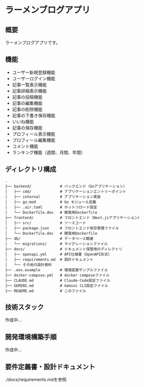 # ラーメンブログアプリ
## 概要
ラーメンブログアプリです。

## 機能
- ユーザー新規登録機能
- ユーザーログイン機能
- 記事一覧表示機能
- 記事詳細表示機能
- 記事の投稿機能
- 記事の編集機能
- 記事の削除機能
- 記事の下書き保存機能
- いいね機能
- 記事の保存機能
- プロフィール表示機能
- プロフィール編集機能
- コメント機能
- ランキング機能（週間、月間、年間）

## ディレクトリ構成
```
.
├── backend/             # バックエンド（Goアプリケーション）
│   ├── cmd/             # アプリケーションエントリーポイント
│   ├── internal         # アプリケーション実装
│   ├── go.mod           # Go モジュール定義
│   ├── .air.toml        # ホットリロード設定
│   └── Dockerfile.dev   # 開発用Dockerfile
├── frontend/            # フロントエンド（Next.jsアプリケーション）
│   ├── src/             # ソースコード
│   ├── package.json     # フロントエンド依存管理ファイル
│   └── Dockerfile.dev   # 開発用Dockerfile
├── db/                  # データベース関連
│   └── migrations/      # マイグレーションファイル
├── docs/                # ドキュメント保管用のディレクトリ
│   ├── openapi.yml      # API仕様書（OpenAPI形式）
│   ├── requirements.md  # 設計ドキュメント
│   └── その他の設計資料
├── .env.example         # 環境変数サンプルファイル
├── docker-compose.yml   # docker composeファイル
├── CLAUDE.md            # Claude-Code設定ファイル
├── GEMINI.md            # Gemini CLI設定ファイル
├── README.md            # このファイル

```

## 技術スタック           
作成中...

## 開発環境構築手順
作成中...

## 要件定義書・設計ドキュメント
./docs/requirements.mdを参照








